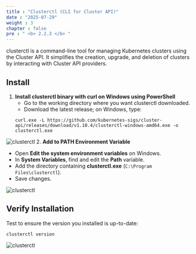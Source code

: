 ```yaml
---
title : "Clusterctl (CLI for Cluster API)"
date : "2025-07-29"
weight : 3
chapter : false
pre : " <b> 2.2.3 </b> "
---
```


clusterctl is a command-line tool for managing Kubernetes clusters using the Cluster API. It simplifies the creation, upgrade, and deletion of clusters by interacting with Cluster API providers.

## Install

1. **Install clusterctl binary with curl on Windows using PowerShell**  
   - Go to the working directory where you want clusterctl downloaded.
   - Download the latest release; on Windows, type: 
   ```
   curl.exe -L https://github.com/kubernetes-sigs/cluster-api/releases/download/v1.10.4/clusterctl-windows-amd64.exe -o clusterctl.exe
   ```
![clusterctl](/images/2.prerequisite/014-clusterctl.png)
2. **Add to PATH Environment Variable**  
   - Open **Edit the system environment variables** on Windows.  
   - In **System Variables**, find and edit the **Path** variable.  
   - Add the directory containing **clusterctl.exe** (`C:\Program Files\clusterctl`).  
   - Save changes.

![clusterctl](/images/2.prerequisite/015-clusterctl.png)
## Verify Installation
   Test to ensure the version you installed is up-to-date:
   ```
   clusterctl version
   ```
![clusterctl](/images/2.prerequisite/016-clusterctl.png)

